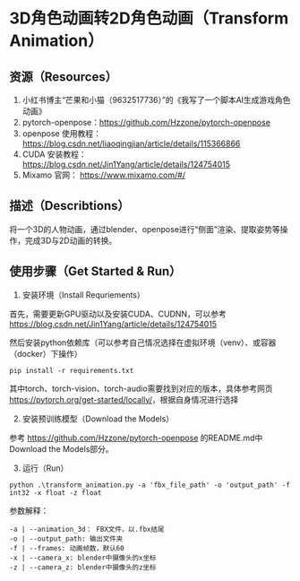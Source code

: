 # 3D角色动画转2D角色动画（Transform Animation）

## 资源（Resources）

1.  小红书博主“芒果和小猫（9632517736）”的《我写了一个脚本AI生成游戏角色动画》
2.  pytorch-openpose：<https://github.com/Hzzone/pytorch-openpose>
3.  openpose 使用教程： <https://blog.csdn.net/liaoqingjian/article/details/115366866>
4.  CUDA 安装教程： <https://blog.csdn.net/Jin1Yang/article/details/124754015>
5.  Mixamo 官网： https://www.mixamo.com/#/

## 描述（Describtions）

将一个3D的人物动画，通过blender、openpose进行“侧面”渲染、提取姿势等操作，完成3D与2D动画的转换。

## 使用步骤（Get Started & Run）

1. 安装环境（Install Requriements）

首先，需要更新GPU驱动以及安装CUDA、CUDNN，可以参考 <https://blog.csdn.net/Jin1Yang/article/details/124754015>

然后安装python依赖库（可以参考自己情况选择在虚拟环境（venv）、或容器（docker）下操作）
```
pip install -r requirements.txt
```
其中torch、torch-vision、torch-audio需要找到对应的版本，具体参考网页 <https://pytorch.org/get-started/locally/>，根据自身情况进行选择

2. 安装预训练模型（Download the Models）

参考 <https://github.com/Hzzone/pytorch-openpose> 的README.md中Download the Models部分。

3. 运行（Run）
```
python .\transform_animation.py -a 'fbx_file_path' -o 'output_path' -f int32 -x float -z float
```
参数解释：

    -a | --animation_3d： FBX文件，以.fbx结尾
    -o | --output_path: 输出文件夹
    -f | --frames: 动画帧数，默认60
    -x | --camera_x: blender中摄像头的x坐标
    -z | --camera_z: blender中摄像头的z坐标
